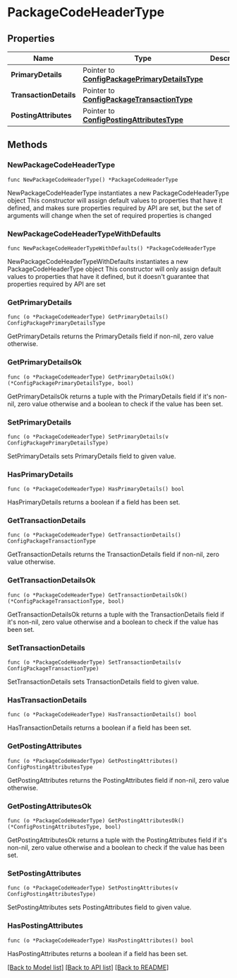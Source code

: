 # PackageCodeHeaderType

## Properties

Name | Type | Description | Notes
------------ | ------------- | ------------- | -------------
**PrimaryDetails** | Pointer to [**ConfigPackagePrimaryDetailsType**](ConfigPackagePrimaryDetailsType.md) |  | [optional] 
**TransactionDetails** | Pointer to [**ConfigPackageTransactionType**](ConfigPackageTransactionType.md) |  | [optional] 
**PostingAttributes** | Pointer to [**ConfigPostingAttributesType**](ConfigPostingAttributesType.md) |  | [optional] 

## Methods

### NewPackageCodeHeaderType

`func NewPackageCodeHeaderType() *PackageCodeHeaderType`

NewPackageCodeHeaderType instantiates a new PackageCodeHeaderType object
This constructor will assign default values to properties that have it defined,
and makes sure properties required by API are set, but the set of arguments
will change when the set of required properties is changed

### NewPackageCodeHeaderTypeWithDefaults

`func NewPackageCodeHeaderTypeWithDefaults() *PackageCodeHeaderType`

NewPackageCodeHeaderTypeWithDefaults instantiates a new PackageCodeHeaderType object
This constructor will only assign default values to properties that have it defined,
but it doesn't guarantee that properties required by API are set

### GetPrimaryDetails

`func (o *PackageCodeHeaderType) GetPrimaryDetails() ConfigPackagePrimaryDetailsType`

GetPrimaryDetails returns the PrimaryDetails field if non-nil, zero value otherwise.

### GetPrimaryDetailsOk

`func (o *PackageCodeHeaderType) GetPrimaryDetailsOk() (*ConfigPackagePrimaryDetailsType, bool)`

GetPrimaryDetailsOk returns a tuple with the PrimaryDetails field if it's non-nil, zero value otherwise
and a boolean to check if the value has been set.

### SetPrimaryDetails

`func (o *PackageCodeHeaderType) SetPrimaryDetails(v ConfigPackagePrimaryDetailsType)`

SetPrimaryDetails sets PrimaryDetails field to given value.

### HasPrimaryDetails

`func (o *PackageCodeHeaderType) HasPrimaryDetails() bool`

HasPrimaryDetails returns a boolean if a field has been set.

### GetTransactionDetails

`func (o *PackageCodeHeaderType) GetTransactionDetails() ConfigPackageTransactionType`

GetTransactionDetails returns the TransactionDetails field if non-nil, zero value otherwise.

### GetTransactionDetailsOk

`func (o *PackageCodeHeaderType) GetTransactionDetailsOk() (*ConfigPackageTransactionType, bool)`

GetTransactionDetailsOk returns a tuple with the TransactionDetails field if it's non-nil, zero value otherwise
and a boolean to check if the value has been set.

### SetTransactionDetails

`func (o *PackageCodeHeaderType) SetTransactionDetails(v ConfigPackageTransactionType)`

SetTransactionDetails sets TransactionDetails field to given value.

### HasTransactionDetails

`func (o *PackageCodeHeaderType) HasTransactionDetails() bool`

HasTransactionDetails returns a boolean if a field has been set.

### GetPostingAttributes

`func (o *PackageCodeHeaderType) GetPostingAttributes() ConfigPostingAttributesType`

GetPostingAttributes returns the PostingAttributes field if non-nil, zero value otherwise.

### GetPostingAttributesOk

`func (o *PackageCodeHeaderType) GetPostingAttributesOk() (*ConfigPostingAttributesType, bool)`

GetPostingAttributesOk returns a tuple with the PostingAttributes field if it's non-nil, zero value otherwise
and a boolean to check if the value has been set.

### SetPostingAttributes

`func (o *PackageCodeHeaderType) SetPostingAttributes(v ConfigPostingAttributesType)`

SetPostingAttributes sets PostingAttributes field to given value.

### HasPostingAttributes

`func (o *PackageCodeHeaderType) HasPostingAttributes() bool`

HasPostingAttributes returns a boolean if a field has been set.


[[Back to Model list]](../README.md#documentation-for-models) [[Back to API list]](../README.md#documentation-for-api-endpoints) [[Back to README]](../README.md)


